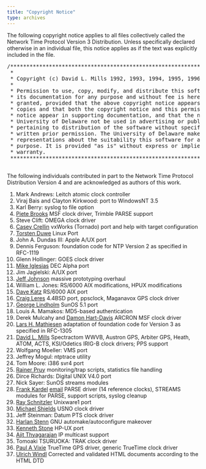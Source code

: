 ```yaml
---
title: "Copyright Notice"
type: archives
---
```


The following copyright notice applies to all files collectively called the Network Time Protocol Version 3 Distribution. Unless specifically declared otherwise in an individual file, this notice applies as if the text was explicitly included in the file.

<pre>
/***********************************************************************
 *                                                                     *
 * Copyright (c) David L. Mills 1992, 1993, 1994, 1995, 1996, 1997     *
 *                                                                     *
 * Permission to use, copy, modify, and distribute this software and   *
 * its documentation for any purpose and without fee is hereby         *
 * granted, provided that the above copyright notice appears in all    *
 * copies and that both the copyright notice and this permission       *
 * notice appear in supporting documentation, and that the name        *
 * University of Delaware not be used in advertising or publicity      *
 * pertaining to distribution of the software without specific,        *
 * written prior permission. The University of Delaware makes no       *
 * representations about the suitability this software for any         *
 * purpose. It is provided "as is" without express or implied          *
 * warranty.                                                           *
 **********************************************************************/

</pre>

The following individuals contributed in part to the Network Time Protocol Distribution Version 4 and are acknowledged as authors of this work.

1.  Mark Andrews: Leitch atomic clock controller  
2.  Viraj Bais and Clayton Kirkwood: port to WindowsNT 3.5  
3.  Karl Berry: syslog to file option  
4.  [Piete Brooks](mailto:Piete.Brooks@cl.cam.ac.uk) MSF clock driver, Trimble PARSE support  
5.  Steve Clift: OMEGA clock driver  
6.  [Casey Crellin](mailto:casey@csc.co.za) vxWorks (Tornado) port and help with target configuration  
7.  [Torsten Duwe](mailto:duwe@immd4.informatik.uni-erlangen.de) Linux Port  
8.  John A. Dundas III: Apple A/UX port  
9.  Dennis Ferguson: foundation code for NTP Version 2 as specified in RFC-1119  
10.  Glenn Hollinger: GOES clock driver  
11.  [Mike Iglesias](mailto:iglesias@uci.edu) DEC Alpha port  
12.  Jim Jagielski: A/UX port  
13.  [Jeff Johnson](mailto:jbj@chatham.usdesign.com) massive prototyping overhaul  
14.  William L. Jones: RS/6000 AIX modifications, HPUX modifications  
15.  [Dave Katz](mailto:dkatz@cisco.com) RS/6000 AIX port  
16.  [Craig Leres](mailto:leres@ee.lbl.gov) 4.4BSD port, ppsclock, Maganavox GPS clock driver  
17.  [George Lindholm](mailto:lindholm@ucs.ubc.ca) SunOS 5.1 port  
18.  Louis A. Mamakos: MD5-based authentication  
19.  Derek Mulcahy and [Damon Hart-Davis](mailto:d@hd.org) ARCRON MSF clock driver  
20.  [Lars H. Mathiesen](mailto:thorinn@diku.dk) adaptation of foundation code for Version 3 as specified in RFC-1305  
21.  [David L. Mills](mailto:mills@udel.edu) Spectractom WWVB, Austron GPS, Arbiter GPS, Heath, ATOM, ACTS, KSI/Odetics IRIG-B clock drivers; PPS support  
22.  Wolfgang Moeller: VMS port  
23.  Jeffrey Mogul: ntptrace utility  
24.  Tom Moore: i386 svr4 port  
25.  [Rainer Pruy](mailto:Rainer.Pruy@informatik.uni-erlangen.de) monitoring/trap scripts, statistics file handling  
26.  Dirce Richards: Digital UNIX V4.0 port  
27.  Nick Sayer: SunOS streams modules  
28.  [Frank Kardel](https://www4.cs.fau.de/~kardel/) [email](mailto:Frank.Kardel@informatik.uni-erlangen.de) PARSE <GENERIC> driver (14 reference clocks), STREAMS modules for PARSE, support scripts, syslog cleanup  
29.  [Ray Schnitzler](mailto:schnitz@unipress.com) Unixware1 port  
30.  [Michael Shields](mailto:shields@tembel.org) USNO clock driver  
31.  Jeff Steinman: Datum PTS clock driver  
32.  [Harlan Stenn](mailto:harlan@pfcs.com) GNU automake/autoconfigure makeover  
33.  [Kenneth Stone](mailto:ken@sdd.hp.com) HP-UX port  
34.  [Ajit Thyagarajan](mailto:ajit@ee.udel.edu) IP multicast support  
35.  Tomoaki TSURUOKA: TRAK clock driver  
36.  [Paul A Vixie](mailto:vixie@vix.com) TrueTime GPS driver, generic TrueTime clock driver
37.  [Ulrich Windl](mailto:Ulrich.Windl@rz.uni-regensburg.de) Corrected and validated HTML documents according to the HTML DTD